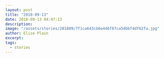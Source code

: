 ```yaml
---
layout: post
title: "2018-09-13"
date: 2018-09-13 04:47:13
description: 
image: "/assets/stories/201809/7f1ca643cb6e446f87ca54bbf4df62fa.jpg"
author: Elise Plain
excerpt: 
tags: 
  - stories
---
```



<p></p>
